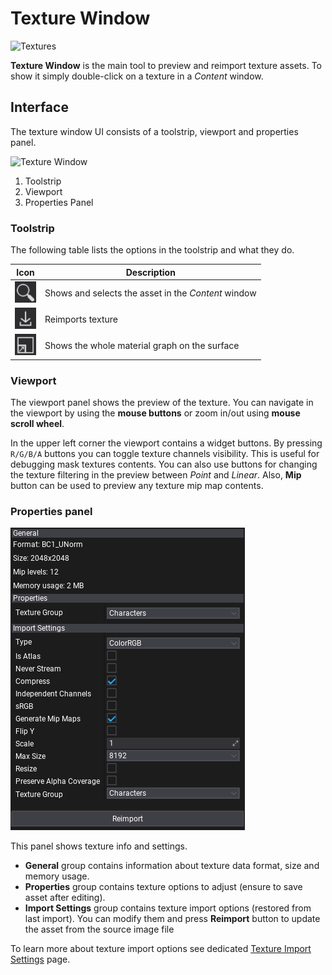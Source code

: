 # Texture Window

![Textures](media/texture-window.jpg)

**Texture Window** is the main tool to preview and reimport texture assets. To show it simply double-click on a texture in a *Content* window.

## Interface

The texture window UI consists of a toolstrip, viewport and properties panel.

![Texture Window](media/texture-editor-ui.jpg)

1. Toolstrip
2. Viewport
3. Properties Panel

### Toolstrip

The following table lists the options in the toolstrip and what they do.

| Icon | Description |
|--------|--------|
| ![icon](../../../media/editor-icons/search.png) | Shows and selects the asset in the *Content* window |
| ![icon](../../../media/editor-icons/import.png) | Reimports texture |
| ![icon](../../../media/editor-icons/center-view.png) | Shows the whole material graph on the surface |

### Viewport

The viewport panel shows the preview of the texture. You can navigate in the viewport by using the **mouse buttons** or zoom in/out using **mouse scroll wheel**.

In the upper left corner the viewport contains a widget buttons. By pressing `R/G/B/A` buttons you can toggle texture channels visibility. This is useful for debugging mask textures contents. You can also use buttons for changing the texture filtering in the preview between *Point* and *Linear*. Also, **Mip** button can be used to preview any texture mip map contents.

### Properties panel

![Properties](media/texture-properties.png)

This panel shows texture info and settings.

- **General** group contains information about texture data format, size and memory usage.
- **Properties** group contains texture options to adjust (ensure to save asset after editing).
- **Import Settings** group contains texture import options (restored from last import). You can modify them and press **Reimport** button to update the asset from the source image file

To learn more about texture import options see dedicated [Texture Import Settings](import-settings.md) page.
